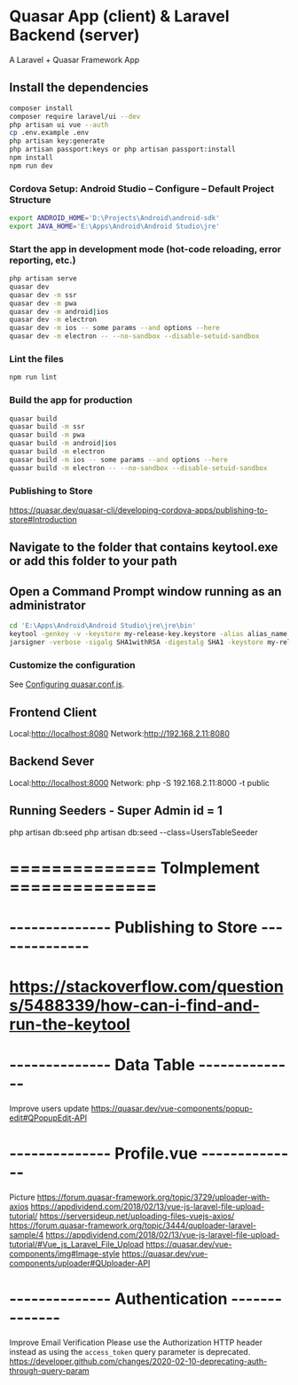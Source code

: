 # Quasar App (client) & Laravel Backend (server)

A Laravel + Quasar Framework App

## Install the dependencies

```bash
composer install
composer require laravel/ui --dev
php artisan ui vue --auth
cp .env.example .env
php artisan key:generate
php artisan passport:keys or php artisan passport:install
npm install
npm run dev
```

### Cordova Setup: Android Studio – Configure – Default Project Structure

```bash
export ANDROID_HOME='D:\Projects\Android\android-sdk'
export JAVA_HOME='E:\Apps\Android\Android Studio\jre'
```

### Start the app in development mode (hot-code reloading, error reporting, etc.)

```bash
php artisan serve
quasar dev
quasar dev -m ssr
quasar dev -m pwa
quasar dev -m android|ios
quasar dev -m electron
quasar dev -m ios -- some params --and options --here
quasar dev -m electron -- --no-sandbox --disable-setuid-sandbox
```

### Lint the files

```bash
npm run lint
```

### Build the app for production

```bash
quasar build
quasar build -m ssr
quasar build -m pwa
quasar build -m android|ios
quasar build -m electron
quasar build -m ios -- some params --and options --here
quasar build -m electron -- --no-sandbox --disable-setuid-sandbox
```

### Publishing to Store

<https://quasar.dev/quasar-cli/developing-cordova-apps/publishing-to-store#Introduction>

## Navigate to the folder that contains keytool.exe or add this folder to your path

## Open a Command Prompt window running as an administrator

```bash
cd 'E:\Apps\Android\Android Studio\jre\jre\bin'
keytool -genkey -v -keystore my-release-key.keystore -alias alias_name -keyalg RSA -keysize 2048 -validity 20000
jarsigner -verbose -sigalg SHA1withRSA -digestalg SHA1 -keystore my-release-key.keystore 'D:\Projects\wamp\www\larasar\dist\cordova\android\apk\release' alias_name
```

### Customize the configuration

See [Configuring quasar.conf.js](https://quasar.dev/quasar-cli/quasar-conf-js).

## Frontend Client

Local:<http://localhost:8080>
Network:<http://192.168.2.11:8080>

## Backend Sever

Local:<http://localhost:8000>
Network: php -S 192.168.2.11:8000 -t public

## Running Seeders - Super Admin id = 1

php artisan db:seed
php artisan db:seed --class=UsersTableSeeder

# ============== ToImplement ==============
# -------------- Publishing to Store --------------
# https://stackoverflow.com/questions/5488339/how-can-i-find-and-run-the-keytool
# -------------- Data Table --------------
Improve users update <https://quasar.dev/vue-components/popup-edit#QPopupEdit-API>
# -------------- Profile.vue --------------
Picture <https://forum.quasar-framework.org/topic/3729/uploader-with-axios>
        <https://appdividend.com/2018/02/13/vue-js-laravel-file-upload-tutorial/>
        <https://serversideup.net/uploading-files-vuejs-axios/>
        <https://forum.quasar-framework.org/topic/3444/quploader-laravel-sample/4>
        <https://appdividend.com/2018/02/13/vue-js-laravel-file-upload-tutorial/#Vue_js_Laravel_File_Upload>
        <https://quasar.dev/vue-components/img#Image-style>
        <https://quasar.dev/vue-components/uploader#QUploader-API>
# -------------- Authentication --------------
Improve Email Verification 
Please use the Authorization HTTP header instead as using the `access_token` query parameter is deprecated.
<https://developer.github.com/changes/2020-02-10-deprecating-auth-through-query-param>

